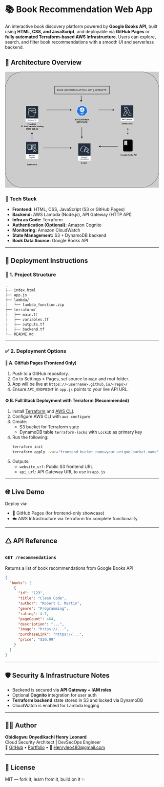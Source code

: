 # 📚 Book Recommendation Web App

An interactive book discovery platform powered by **Google Books API**, built using **HTML, CSS, and JavaScript**, and deployable via **GitHub Pages** or **fully automated Terraform-based AWS Infrastructure**. Users can explore, search, and filter book recommendations with a smooth UI and serverless backend.

## 🔧 Architecture Overview

![Architecture Diagram](Book-recommendation-app.drawio.png)

### 🔹 Tech Stack

- **Frontend:** HTML, CSS, JavaScript (S3 or GitHub Pages)
- **Backend:** AWS Lambda (Node.js), API Gateway (HTTP API)
- **Infra as Code:** Terraform
- **Authentication (Optional):** Amazon Cognito
- **Monitoring:** Amazon CloudWatch
- **State Management:** S3 + DynamoDB backend
- **Book Data Source:** Google Books API

---

## 🚀 Deployment Instructions

### 📁 1. Project Structure

```
.
├── index.html
├── app.js
├── lambda/
│   └── lambda_function.zip
├── terraform/
│   ├── main.tf
|   ├── variables.tf
|   ├── outputs.tf
|   ├── backend.tf
└── README.md
```

---

### ✅ 2. Deployment Options

#### 📲 A. GitHub Pages (Frontend Only)
1. Push to a GitHub repository.
2. Go to Settings > Pages, set source to `main` and root folder.
3. App will be live at `https://<username>.github.io/<repo>/`
4. Ensure `API_ENDPOINT` in `app.js` points to your live API URL.

#### ⚙️ B. Full Stack Deployment with Terraform (Recommended)
1. Install [Terraform](https://developer.hashicorp.com/terraform/tutorials/aws-get-started/install-cli) and [AWS CLI](https://aws.amazon.com/cli/).
2. Configure AWS CLI with `aws configure`
3. Create:
   - S3 bucket for Terraform state
   - DynamoDB table `terraform-locks` with `LockID` as primary key
4. Run the following:
   ```bash
   terraform init
   terraform apply -var="frontend_bucket_name=your-unique-bucket-name"
   ```
5. Outputs:
   - `website_url`: Public S3 frontend URL
   - `api_url`: API Gateway URL to use in `app.js`

---

## 🌐 Live Demo

Deploy via:
- 🔗 GitHub Pages (for frontend-only showcase)
- ☁️ AWS Infrastructure via Terraform for complete functionality

---

## 🛆 API Reference

### `GET /recommendations`

Returns a list of book recommendations from Google Books API.

```json
{
  "books": [
    {
      "id": "123",
      "title": "Clean Code",
      "author": "Robert C. Martin",
      "genre": "Programming",
      "rating": 4.7,
      "pageCount": 464,
      "description": "...",
      "image": "https://...",
      "purchaseLink": "https://...",
      "price": "$30.99"
    }
  ]
}
```

---

## 🛡️ Security & Infrastructure Notes

- Backend is secured via **API Gateway + IAM roles**
- Optional **Cognito** integration for user auth
- **Terraform backend** state stored in S3 and locked via DynamoDB
- CloudWatch is enabled for Lambda logging

---

## 👨‍💻 Author

**Obidiegwu Onyedikachi Henry Leonard**  
Cloud Security Architect | DevSecOps Engineer  
🔗 [GitHub](https://github.com/LeonardKachi) • [Portfolio](https://leonardkachi.github.io/Portfolio-website) • 📧 Henryleo480@gmail.com

---

## 📜 License

MIT — fork it, learn from it, build on it ✨
